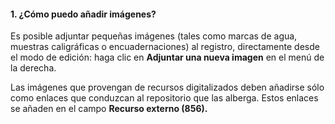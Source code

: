 #### 1. ¿Cómo puedo añadir imágenes?

Es posible adjuntar pequeñas imágenes (tales como marcas de agua, muestras caligráficas o encuadernaciones) al registro, directamente desde el modo de edición: haga clic en **Adjuntar una nueva imagen** en el menú de la derecha.  



Las imágenes que provengan de recursos digitalizados deben añadirse sólo como enlaces que conduzcan al repositorio que las alberga. Estos enlaces se añaden en el campo **Recurso externo (856).**
